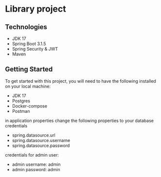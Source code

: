 # Library project
## Technologies
* JDK 17
* Spring Boot 3.1.5
* Spring Security & JWT
* Maven


## Getting Started
To get started with this project, you will need to have the following installed on your local machine:
* JDK 17
* Postgres 
* Docker-compose
* Postman

in application properties change the following properties to your database credentials
* spring.datasource.url
* spring.datasource.username
* spring.datasource.password



credentials for admin user:
* admin username: admin
* admin password: admin